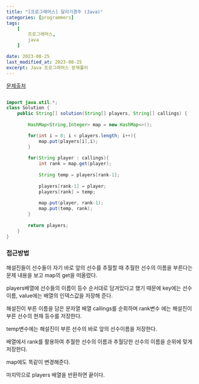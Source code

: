 ```yaml
---
title: "[프로그래머스] 달리기경주 (Java)"
categories: [programmers]
tags:
    [
        프로그래머스,
        java
    ]

date: 2023-08-25
last_modified_at: 2023-08-25
excerpt: Java 프로그래머스 문제풀이
---
```


<a href="https://school.programmers.co.kr/learn/courses/30/lessons/178871">문제출처</a>

```java

import java.util.*;
class Solution {
    public String[] solution(String[] players, String[] callings) {
        
        HashMap<String,Integer> map = new HashMap<>();

        for(int i = 0; i < players.length; i++){
            map.put(players[i],i);
        }
        
        for(String player : callings){
            int rank = map.get(player);
            
            String temp = players[rank-1];
            
            players[rank-1] = player;
            players[rank] = temp;
            
            map.put(player, rank-1);
            map.put(temp, rank);
        }
        
        return players;
    }
}

```

### **접근방법**

해설진들이 선수들이 자기 바로 앞의 선수를 추월할 때 추월한 선수의 이름을 부른다는 문제 내용을 보고 map의 get을 떠올렸다.

players배열에 선수들의 이름이 등수 순서대로 담겨있다고 했기 때문에 key에는 선수이름, value에는 배열의 인덱스값을 저장해 준다.

해설진이 부른 이름을 담은 문자열 배열 callings를 순회하며 rank변수 에는 해설진이 부른 선수의 현재 등수를 저장한다.

temp변수에는 해설진이 부른 선수의 바로 앞의 선수이름을 저장한다.

배열에서 rank를 활용하여 추월한 선수의 이름과 추월당한 선수의 이름을 순위에 맞게 저장한다.

map에도 똑같이 변경해준다.

마지막으로 players 배열을 반환하면 끝이다.

